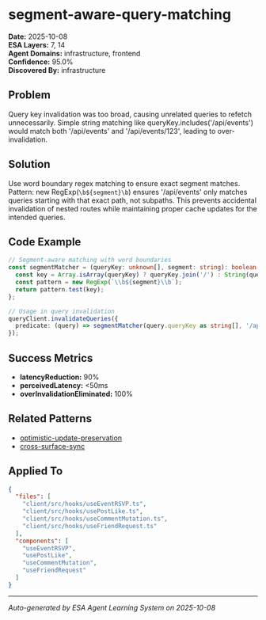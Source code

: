 # segment-aware-query-matching

**Date:** 2025-10-08  
**ESA Layers:** 7, 14  
**Agent Domains:** infrastructure, frontend  
**Confidence:** 95.0%  
**Discovered By:** infrastructure

## Problem

Query key invalidation was too broad, causing unrelated queries to refetch unnecessarily. Simple string matching like queryKey.includes('/api/events') would match both '/api/events' and '/api/events/123', leading to over-invalidation.

## Solution

Use word boundary regex matching to ensure exact segment matches. Pattern: new RegExp(`\b${segment}\b`) ensures '/api/events' only matches queries starting with that exact path, not subpaths. This prevents accidental invalidation of nested routes while maintaining proper cache updates for the intended queries.

## Code Example

```typescript
// Segment-aware matching with word boundaries
const segmentMatcher = (queryKey: unknown[], segment: string): boolean => {
  const key = Array.isArray(queryKey) ? queryKey.join('/') : String(queryKey);
  const pattern = new RegExp(`\\b${segment}\\b`);
  return pattern.test(key);
};

// Usage in query invalidation
queryClient.invalidateQueries({
  predicate: (query) => segmentMatcher(query.queryKey as string[], '/api/events')
});
```

## Success Metrics

- **latencyReduction:** 90%
- **perceivedLatency:** <50ms
- **overInvalidationEliminated:** 100%

## Related Patterns

- [optimistic-update-preservation](../learnings/optimistic-update-preservation.md)
- [cross-surface-sync](../learnings/cross-surface-sync.md)

## Applied To

```json
{
  "files": [
    "client/src/hooks/useEventRSVP.ts",
    "client/src/hooks/usePostLike.ts",
    "client/src/hooks/useCommentMutation.ts",
    "client/src/hooks/useFriendRequest.ts"
  ],
  "components": [
    "useEventRSVP",
    "usePostLike",
    "useCommentMutation",
    "useFriendRequest"
  ]
}
```

---

*Auto-generated by ESA Agent Learning System on 2025-10-08*
